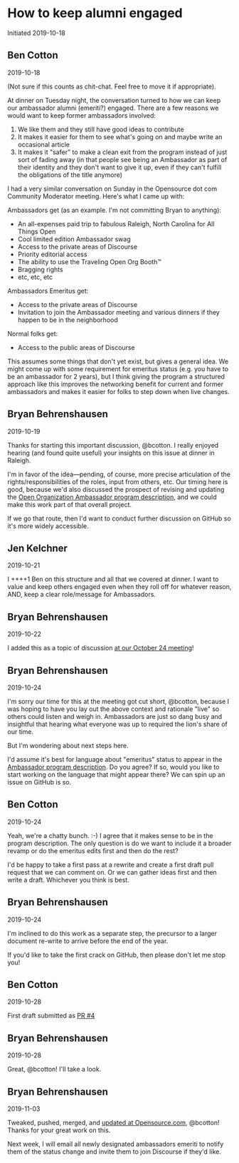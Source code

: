 # How to keep alumni engaged
Initiated 2019-10-18

## Ben Cotton
2019-10-18

(Not sure if this counts as chit-chat. Feel free to move it if appropriate).

At dinner on Tuesday night, the conversation turned to how we can keep our ambassador alumni (emeriti?) engaged. There are a few reasons we would want to keep former ambassadors involved:

1. We like them and they still have good ideas to contribute
2. It makes it easier for them to see what's going on and maybe write an occasional article
3. It makes it "safer" to make a clean exit from the program instead of just sort of fading away (in that people see being an Ambassador as part of their identity and they don't want to give it up, even if they can't fulfill the obligations of the title anymore)

I had a very similar conversation on Sunday in the Opensource dot com Community Moderator meeting. Here's what I came up with:

Ambassadors get (as an example. I'm not committing Bryan to anything):
* An all-expenses paid trip to fabulous Raleigh, North Carolina for All Things Open
* Cool limited edition Ambassador swag
* Access to the private areas of Discourse
* Priority editorial access
* The ability to use the Traveling Open Org Booth™
* Bragging rights
* etc, etc, etc

Ambassadors Emeritus get:
* Access to the private areas of Discourse
* Invitation to join the Ambassador meeting and various dinners if they happen to be in the neighborhood

Normal folks get:
* Access to the public areas of Discourse

This assumes some things that don't yet exist, but gives a general idea. We might come up with some requirement for emeritus status (e.g. you have to be an ambassador for 2 years), but I think giving the program a structured approach like this improves the networking benefit for current and former ambassadors and makes it easier for folks to step down when live changes.

## Bryan Behrenshausen
2019-10-19

Thanks for starting this important discussion, @bcotton. I really enjoyed hearing (and found quite useful) your insights on this issue at dinner in Raleigh.

I'm in favor of the idea—pending, of course, more precise articulation of the rights/responsibilities of the roles, input from others, etc. Our timing here is good, because we'd also discussed the prospect of revising and updating the [Open Organization Ambassador program description](https://github.com/open-organization-ambassadors/ambassador-program-description/blob/master/ambassador-program-description.md), and we could make this work part of that overall project.

If we go that route, then I'd want to conduct further discussion on GitHub so it's more widely accessible.

## Jen Kelchner
2019-10-21

I ++++1 Ben on this structure and all that we covered at dinner. I want to value and keep others engaged even when they roll off for whatever reason, AND, keep a clear role/message for Ambassadors.


## Bryan Behrenshausen
2019-10-22

I added this as a topic of discussion [at our October 24 meeting](https://www.theopenorganization.community/t/october-24-2019-meeting/84)!

## Bryan Behrenshausen
2019-10-24

I'm sorry our time for this at the meeting got cut short, @bcotton, because I was hoping to have you lay out the above context and rationale "live" so others could listen and weigh in. Ambassadors are just so dang busy and insightful that hearing what everyone  was up to required the lion's share of our time.

But I'm wondering about next steps here.

I'd assume it's best for language about "emeritus" status to appear in the [Ambassador  program description](https://github.com/open-organization-ambassadors/ambassador-program-description/blob/master/ambassador-program-description.md). Do you agree? If so, would you like to start working on the language that might appear there? We can spin up an issue on GitHub is so.

## Ben Cotton
2019-10-24

Yeah, we're a chatty bunch. :-) I agree that it makes sense to be in the program description. The only question is do we want to include it a broader revamp or do the emeritus edits first and then do the rest?

I'd be happy to take a first pass at a rewrite and create a first draft pull request that we can comment on. Or we can gather ideas first and then write a draft. Whichever you think is best.

## Bryan Behrenshausen
2019-10-24

I'm inclined to do this work as a separate step, the precursor to a larger document re-write to arrive before the end of the year.

If you'd like to take the first crack on GitHub, then please don't let me stop you!

## Ben Cotton
2019-10-28

First draft submitted as [PR #4](https://github.com/open-organization-ambassadors/ambassador-program-description/pull/4)

## Bryan Behrenshausen
2019-10-28

Great, @bcotton! I'll take a look.

## Bryan Behrenshausen
2019-11-03

Tweaked, pushed, merged, and [updated at Opensource.com](https://opensource.com/open-organization/resources/ambassadors-program), @bcotton! Thanks for your great work on this.

Next week, I will email all newly designated ambassadors emeriti to notify them of the status change and invite them to join Discourse if they'd like.
